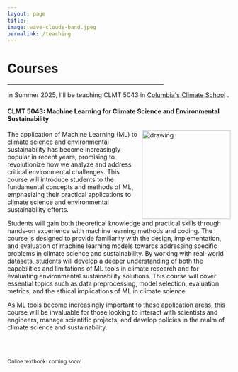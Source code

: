 ```yaml
---
layout: page
title: 
image: wave-clouds-band.jpeg
permalink: /teaching
---
```


# Courses
<hr style="width:70%">

In Summer 2025, I'll be teaching CLMT 5043 in <a href="https://www.climate.columbia.edu">Columbia's Climate School</a> .

<h4 style="text-align: left;">CLMT 5043: Machine Learning for Climate Science and Environmental Sustainability</h4>
<img src="./assets/img/SeoulSampling.jpg" alt="drawing" width="200" align="right"/>
<p style="text-align: left" align="justify">The application of Machine Learning (ML) to climate science and environmental sustainability has become increasingly 
popular in recent years, promising to revolutionize how we analyze and address critical environmental challenges. This course will introduce students to the 
fundamental concepts and methods of ML, emphasizing their practical applications to climate science and environmental sustainability efforts.
 
Students will gain both theoretical knowledge and practical skills through hands-on experience with machine learning methods and coding. 
The course is designed to provide familiarity with the design, implementation, and evaluation of machine learning models towards addressing specific problems
 in climate science and sustainability. By working with real-world datasets, students will develop a deeper understanding of both the capabilities and 
 limitations of ML tools in climate research and for evaluating environmental sustainability solutions. This course will cover essential topics such as 
 data preprocessing, model selection, evaluation metrics, and the ethical implications of ML in climate science.
 
As ML tools become increasingly important to these application areas, this course will be invaluable for those looking to interact with scientists and engineers,
 manage scientific projects, and develop policies in the realm of climate science and sustainability. 
</p> <br>
<br>
<p style="text-align: left" align="justify">
<small> Online textbook: coming soon! </small><br>
